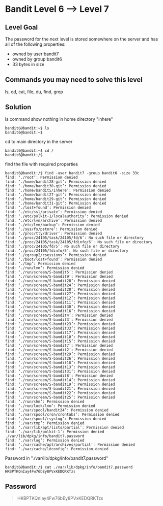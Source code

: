# Bandit Level 6 --> Level 7
## Level Goal

The password for the next level is stored somewhere on the server and has all of the following properties:
  * owned by user bandit7
  * owned by group bandit6
  * 33 bytes in size


## Commands you may need to solve this level
ls, cd, cat, file, du, find, grep

## Solution
ls command show nothing in home directory "inhere"
```console
bandit6@bandit:~$ ls
bandit6@bandit:~$ 
```

cd to main directory in the server
```console
bandit6@bandit:~$ cd /
bandit6@bandit:/$ 
```

find the file with required properties
```console
bandit6@bandit:/$ find -user bandit7 -group bandit6 -size 33c
find: ‘./root’: Permission denied
find: ‘./home/bandit28-git’: Permission denied
find: ‘./home/bandit30-git’: Permission denied
find: ‘./home/bandit5/inhere’: Permission denied
find: ‘./home/bandit27-git’: Permission denied
find: ‘./home/bandit29-git’: Permission denied
find: ‘./home/bandit31-git’: Permission denied
find: ‘./lost+found’: Permission denied
find: ‘./etc/ssl/private’: Permission denied
find: ‘./etc/polkit-1/localauthority’: Permission denied
find: ‘./etc/lvm/archive’: Permission denied
find: ‘./etc/lvm/backup’: Permission denied
find: ‘./sys/fs/pstore’: Permission denied
find: ‘./proc/tty/driver’: Permission denied
find: ‘./proc/24105/task/24105/fd/6’: No such file or directory
find: ‘./proc/24105/task/24105/fdinfo/6’: No such file or directory
find: ‘./proc/24105/fd/5’: No such file or directory
find: ‘./proc/24105/fdinfo/5’: No such file or directory
find: ‘./cgroup2/csessions’: Permission denied
find: ‘./boot/lost+found’: Permission denied
find: ‘./tmp’: Permission denied
find: ‘./run/lvm’: Permission denied
find: ‘./run/screen/S-bandit5’: Permission denied
find: ‘./run/screen/S-bandit9’: Permission denied
find: ‘./run/screen/S-bandit28’: Permission denied
find: ‘./run/screen/S-bandit24’: Permission denied
find: ‘./run/screen/S-bandit20’: Permission denied
find: ‘./run/screen/S-bandit27’: Permission denied
find: ‘./run/screen/S-bandit12’: Permission denied
find: ‘./run/screen/S-bandit11’: Permission denied
find: ‘./run/screen/S-bandit30’: Permission denied
find: ‘./run/screen/S-bandit16’: Permission denied
find: ‘./run/screen/S-bandit4’: Permission denied
find: ‘./run/screen/S-bandit3’: Permission denied
find: ‘./run/screen/S-bandit23’: Permission denied
find: ‘./run/screen/S-bandit33’: Permission denied
find: ‘./run/screen/S-bandit17’: Permission denied
find: ‘./run/screen/S-bandit10’: Permission denied
find: ‘./run/screen/S-bandit15’: Permission denied
find: ‘./run/screen/S-bandit7’: Permission denied
find: ‘./run/screen/S-bandit2’: Permission denied
find: ‘./run/screen/S-bandit29’: Permission denied
find: ‘./run/screen/S-bandit26’: Permission denied
find: ‘./run/screen/S-bandit18’: Permission denied
find: ‘./run/screen/S-bandit13’: Permission denied
find: ‘./run/screen/S-bandit31’: Permission denied
find: ‘./run/screen/S-bandit8’: Permission denied
find: ‘./run/screen/S-bandit14’: Permission denied
find: ‘./run/screen/S-bandit19’: Permission denied
find: ‘./run/screen/S-bandit21’: Permission denied
find: ‘./run/screen/S-bandit22’: Permission denied
find: ‘./run/screen/S-bandit25’: Permission denied
find: ‘./run/shm’: Permission denied
find: ‘./run/lock/lvm’: Permission denied
find: ‘./var/spool/bandit24’: Permission denied
find: ‘./var/spool/cron/crontabs’: Permission denied
find: ‘./var/spool/rsyslog’: Permission denied
find: ‘./var/tmp’: Permission denied
find: ‘./var/lib/apt/lists/partial’: Permission denied
find: ‘./var/lib/polkit-1’: Permission denied
./var/lib/dpkg/info/bandit7.password
find: ‘./var/log’: Permission denied
find: ‘./var/cache/apt/archives/partial’: Permission denied
find: ‘./var/cache/ldconfig’: Permission denied
```

Password in "./var/lib/dpkg/info/bandit7.password" 
```console
bandit6@bandit:/$ cat ./var/lib/dpkg/info/bandit7.password
HKBPTKQnIay4Fw76bEy8PVxKEDQRKTzs
```

## Password
> HKBPTKQnIay4Fw76bEy8PVxKEDQRKTzs
